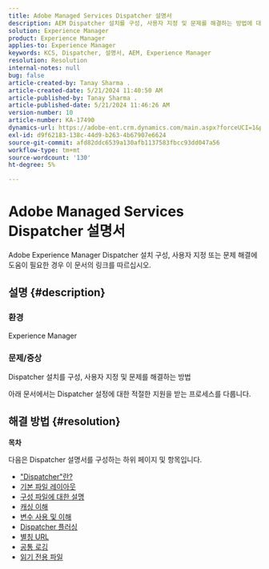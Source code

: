 ```yaml
---
title: Adobe Managed Services Dispatcher 설명서
description: AEM Dispatcher 설치를 구성, 사용자 지정 및 문제를 해결하는 방법에 대해 알아봅니다. 언급된 링크를 따르십시오.
solution: Experience Manager
product: Experience Manager
applies-to: Experience Manager
keywords: KCS, Dispatcher, 설명서, AEM, Experience Manager
resolution: Resolution
internal-notes: null
bug: false
article-created-by: Tanay Sharma .
article-created-date: 5/21/2024 11:40:50 AM
article-published-by: Tanay Sharma .
article-published-date: 5/21/2024 11:46:26 AM
version-number: 10
article-number: KA-17490
dynamics-url: https://adobe-ent.crm.dynamics.com/main.aspx?forceUCI=1&pagetype=entityrecord&etn=knowledgearticle&id=51742df6-6617-ef11-9f8a-6045bd006b25
exl-id: d9f62183-138c-44d9-b263-4b67907e6624
source-git-commit: afd82ddc6539a130afb1137583fbcc93dd047a56
workflow-type: tm+mt
source-wordcount: '130'
ht-degree: 5%

---
```


# Adobe Managed Services Dispatcher 설명서


Adobe Experience Manager Dispatcher 설치 구성, 사용자 지정 또는 문제 해결에 도움이 필요한 경우 이 문서의 링크를 따르십시오.

## 설명 {#description}


### <b>환경</b>

Experience Manager

### <b>문제/증상</b>

Dispatcher 설치를 구성, 사용자 지정 및 문제를 해결하는 방법

아래 문서에서는 Dispatcher 설정에 대한 적절한 지원을 받는 프로세스를 다룹니다.


## 해결 방법 {#resolution}


<b>목차</b>

다음은 Dispatcher 설명서를 구성하는 하위 페이지 및 항목입니다.

- [&quot;Dispatcher&quot;란?](https://experienceleague.adobe.com/en/docs/experience-cloud-kcs/kbarticles/ka-17911)
- [기본 파일 레이아웃](https://experienceleague.adobe.com/en/docs/experience-cloud-kcs/kbarticles/ka-17502)
- [구성 파일에 대한 설명](https://experienceleague.adobe.com/en/docs/experience-cloud-kcs/kbarticles/ka-17477)
- [캐싱 이해](https://experienceleague.adobe.com/en/docs/experience-manager-learn/ams/dispatcher/understanding-cache)
- [변수 사용 및 이해](https://experienceleague.adobe.com/en/docs/experience-cloud-kcs/kbarticles/ka-17487)
- [Dispatcher 플러싱](https://experienceleague.adobe.com/en/docs/experience-cloud-kcs/kbarticles/ka-17493)
- [별칭 URL](https://experienceleague.adobe.com/en/docs/experience-cloud-kcs/kbarticles/ka-17463)
- [공통 로깅](https://experienceleague.adobe.com/en/docs/experience-cloud-kcs/kbarticles/ka-17914)
- [읽기 전용 파일](https://experienceleague.adobe.com/en/docs/experience-cloud-kcs/kbarticles/ka-17483)

